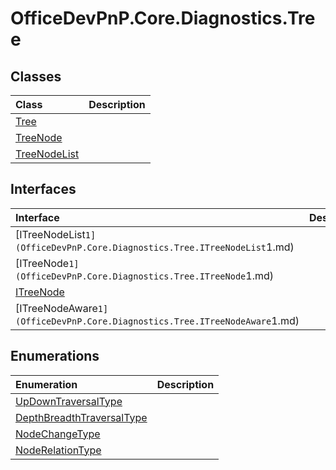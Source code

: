 # OfficeDevPnP.Core.Diagnostics.Tree
## Classes
|**Class**|**Description**|
|:-----|:-----|
|[Tree](OfficeDevPnP.Core.Diagnostics.Tree.Tree.md)||
|[TreeNode](OfficeDevPnP.Core.Diagnostics.Tree.TreeNode.md)||
|[TreeNodeList](OfficeDevPnP.Core.Diagnostics.Tree.TreeNodeList.md)||
## Interfaces
|**Interface**|**Description**|
|:-----|:-----|
|[ITreeNodeList`1](OfficeDevPnP.Core.Diagnostics.Tree.ITreeNodeList`1.md)||
|[ITreeNode`1](OfficeDevPnP.Core.Diagnostics.Tree.ITreeNode`1.md)||
|[ITreeNode](OfficeDevPnP.Core.Diagnostics.Tree.ITreeNode.md)||
|[ITreeNodeAware`1](OfficeDevPnP.Core.Diagnostics.Tree.ITreeNodeAware`1.md)||
## Enumerations
|**Enumeration**|**Description**|
|:-----|:-----|
|[UpDownTraversalType](OfficeDevPnP.Core.Diagnostics.Tree.UpDownTraversalType.md)||
|[DepthBreadthTraversalType](OfficeDevPnP.Core.Diagnostics.Tree.DepthBreadthTraversalType.md)||
|[NodeChangeType](OfficeDevPnP.Core.Diagnostics.Tree.NodeChangeType.md)||
|[NodeRelationType](OfficeDevPnP.Core.Diagnostics.Tree.NodeRelationType.md)||
